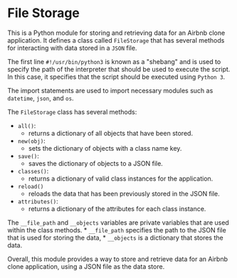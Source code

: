 # File Storage

This is a Python module for storing and retrieving data for an Airbnb clone application. It defines a class called `FileStorage` that has several methods for interacting with data stored in a `JSON` file.

The first line `#!/usr/bin/python3` is known as a "shebang" and is used to specify the path of the interpreter that should be used to execute the script. 
In this case, it specifies that the script should be executed using `Python 3`.

The import statements are used to import necessary modules such as `datetime`, `json`, and `os`.

The `FileStorage` class has several methods:

* `all()`:
	* returns a dictionary of all objects that have been stored.
* `new(obj)`:
	* sets the dictionary of objects with a class name key.
* `save()`:
	* saves the dictionary of objects to a JSON file.
* `classes()`:
	* returns a dictionary of valid class instances for the application.
* `reload()`
	* reloads the data that has been previously stored in the JSON file.
* `attributes()`:
	* returns a dictionary of the attributes for each class instance.

The `__file_path` and `__objects` variables are private variables that are used within the class methods. 
	* `__file_path` specifies the path to the JSON file that is used for storing the data,
	* `__objects` is a dictionary that stores the data.

Overall, this module provides a way to store and retrieve data for an Airbnb clone application, using a JSON file as the data store.
